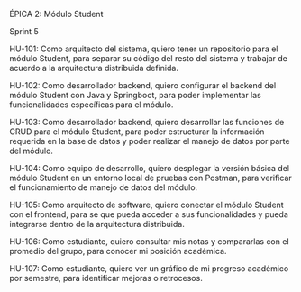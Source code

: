 ÉPICA 2: Módulo Student



Sprint 5

HU-101: Como arquitecto del sistema, quiero tener un repositorio para el módulo Student, para separar su código del resto del sistema y trabajar de acuerdo a la arquitectura distribuida definida. 

HU-102: Como desarrollador backend, quiero configurar el backend del módulo Student con Java y Springboot, para poder implementar las funcionalidades específicas para el módulo. 

HU-103: Como desarrollador backend, quiero desarrollar las funciones de CRUD para el módulo Student, para poder estructurar la información requerida en la base de datos y poder realizar el manejo de datos por parte del módulo. 

HU-104: Como equipo de desarrollo, quiero desplegar la versión básica del módulo Student en un entorno local de pruebas con Postman, para verificar el funcionamiento de manejo de datos del módulo. 

HU-105: Como arquitecto de software, quiero conectar el módulo Student con el frontend, para se que pueda acceder a sus funcionalidades y pueda integrarse dentro de la arquitectura distribuida.

HU-106: Como estudiante, quiero consultar mis notas y compararlas con el promedio del grupo, para conocer mi posición académica.

HU-107: Como estudiante, quiero ver un gráfico de mi progreso académico por semestre, para identificar mejoras o retrocesos.



